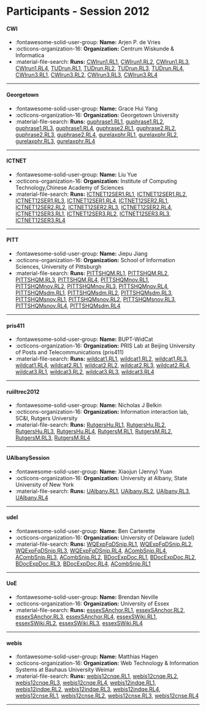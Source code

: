 # Participants - Session 2012 

#### CWI
 - :fontawesome-solid-user-group: **Name:** Arjen P. de Vries
 - :octicons-organization-16: **Organization:** Centrum Wiskunde & Informatica
 - :material-file-search: **Runs:** [CWIrun1.RL1](./runs.md#cwirun1.rl1), [CWIrun1.RL2](./runs.md#cwirun1.rl2), [CWIrun1.RL3](./runs.md#cwirun1.rl3), [CWIrun1.RL4](./runs.md#cwirun1.rl4), [TUDrun.RL1](./runs.md#tudrun.rl1), [TUDrun.RL2](./runs.md#tudrun.rl2), [TUDrun.RL3](./runs.md#tudrun.rl3), [TUDrun.RL4](./runs.md#tudrun.rl4), [CWIrun3.RL1](./runs.md#cwirun3.rl1), [CWIrun3.RL2](./runs.md#cwirun3.rl2), [CWIrun3.RL3](./runs.md#cwirun3.rl3), [CWIrun3.RL4](./runs.md#cwirun3.rl4)

---
#### Georgetown
 - :fontawesome-solid-user-group: **Name:** Grace Hui Yang
 - :octicons-organization-16: **Organization:** Georgetown University
 - :material-file-search: **Runs:** [guphrase1.RL1](./runs.md#guphrase1.rl1), [guphrase1.RL2](./runs.md#guphrase1.rl2), [guphrase1.RL3](./runs.md#guphrase1.rl3), [guphrase1.RL4](./runs.md#guphrase1.rl4), [guphrase2.RL1](./runs.md#guphrase2.rl1), [guphrase2.RL2](./runs.md#guphrase2.rl2), [guphrase2.RL3](./runs.md#guphrase2.rl3), [guphrase2.RL4](./runs.md#guphrase2.rl4), [gurelaxphr.RL1](./runs.md#gurelaxphr.rl1), [gurelaxphr.RL2](./runs.md#gurelaxphr.rl2), [gurelaxphr.RL3](./runs.md#gurelaxphr.rl3), [gurelaxphr.RL4](./runs.md#gurelaxphr.rl4)

---
#### ICTNET
 - :fontawesome-solid-user-group: **Name:** Liu Yue
 - :octicons-organization-16: **Organization:** Institute of Computing Technology,Chinese Academy of Sciences
 - :material-file-search: **Runs:** [ICTNET12SER1.RL1](./runs.md#ictnet12ser1.rl1), [ICTNET12SER1.RL2](./runs.md#ictnet12ser1.rl2), [ICTNET12SER1.RL3](./runs.md#ictnet12ser1.rl3), [ICTNET12SER1.RL4](./runs.md#ictnet12ser1.rl4), [ICTNET12SER2.RL1](./runs.md#ictnet12ser2.rl1), [ICTNET12SER2.RL2](./runs.md#ictnet12ser2.rl2), [ICTNET12SER2.RL3](./runs.md#ictnet12ser2.rl3), [ICTNET12SER2.RL4](./runs.md#ictnet12ser2.rl4), [ICTNET12SER3.RL1](./runs.md#ictnet12ser3.rl1), [ICTNET12SER3.RL2](./runs.md#ictnet12ser3.rl2), [ICTNET12SER3.RL3](./runs.md#ictnet12ser3.rl3), [ICTNET12SER3.RL4](./runs.md#ictnet12ser3.rl4)

---
#### PITT
 - :fontawesome-solid-user-group: **Name:** Jiepu Jiang
 - :octicons-organization-16: **Organization:** School of Information Sciences, University of Pittsburgh
 - :material-file-search: **Runs:** [PITTSHQM.RL1](./runs.md#pittshqm.rl1), [PITTSHQM.RL2](./runs.md#pittshqm.rl2), [PITTSHQM.RL3](./runs.md#pittshqm.rl3), [PITTSHQM.RL4](./runs.md#pittshqm.rl4), [PITTSHQMnov.RL1](./runs.md#pittshqmnov.rl1), [PITTSHQMnov.RL2](./runs.md#pittshqmnov.rl2), [PITTSHQMnov.RL3](./runs.md#pittshqmnov.rl3), [PITTSHQMnov.RL4](./runs.md#pittshqmnov.rl4), [PITTSHQMsdm.RL1](./runs.md#pittshqmsdm.rl1), [PITTSHQMsdm.RL2](./runs.md#pittshqmsdm.rl2), [PITTSHQMsdm.RL3](./runs.md#pittshqmsdm.rl3), [PITTSHQMsnov.RL1](./runs.md#pittshqmsnov.rl1), [PITTSHQMsnov.RL2](./runs.md#pittshqmsnov.rl2), [PITTSHQMsnov.RL3](./runs.md#pittshqmsnov.rl3), [PITTSHQMsnov.RL4](./runs.md#pittshqmsnov.rl4), [PITTSHQMsdm.RL4](./runs.md#pittshqmsdm.rl4)

---
#### pris411
 - :fontawesome-solid-user-group: **Name:** BUPT-WidCat
 - :octicons-organization-16: **Organization:** PRIS Lab at Beijing University of Posts and Telecommunications (pris411)
 - :material-file-search: **Runs:** [wildcat1.RL1](./runs.md#wildcat1.rl1), [wildcat1.RL2](./runs.md#wildcat1.rl2), [wildcat1.RL3](./runs.md#wildcat1.rl3), [wildcat1.RL4](./runs.md#wildcat1.rl4), [wildcat2.RL1](./runs.md#wildcat2.rl1), [wildcat2.RL2](./runs.md#wildcat2.rl2), [wildcat2.RL3](./runs.md#wildcat2.rl3), [wildcat2.RL4](./runs.md#wildcat2.rl4), [wildcat3.RL1](./runs.md#wildcat3.rl1), [wildcat3.RL2](./runs.md#wildcat3.rl2), [wildcat3.RL3](./runs.md#wildcat3.rl3), [wildcat3.RL4](./runs.md#wildcat3.rl4)

---
#### ruiiltrec2012
 - :fontawesome-solid-user-group: **Name:** Nicholas J Belkin
 - :octicons-organization-16: **Organization:** Information interaction lab, SC&I, Rutgers University
 - :material-file-search: **Runs:** [RutgersHu.RL1](./runs.md#rutgershu.rl1), [RutgersHu.RL2](./runs.md#rutgershu.rl2), [RutgersHu.RL3](./runs.md#rutgershu.rl3), [RutgersHu.RL4](./runs.md#rutgershu.rl4), [RutgersM.RL1](./runs.md#rutgersm.rl1), [RutgersM.RL2](./runs.md#rutgersm.rl2), [RutgersM.RL3](./runs.md#rutgersm.rl3), [RutgersM.RL4](./runs.md#rutgersm.rl4)

---
#### UAlbanySession
 - :fontawesome-solid-user-group: **Name:** Xiaojun (Jenny) Yuan
 - :octicons-organization-16: **Organization:** University at Albany, State University of New York
 - :material-file-search: **Runs:** [UAlbany.RL1](./runs.md#ualbany.rl1), [UAlbany.RL2](./runs.md#ualbany.rl2), [UAlbany.RL3](./runs.md#ualbany.rl3), [UAlbany.RL4](./runs.md#ualbany.rl4)

---
#### udel
 - :fontawesome-solid-user-group: **Name:** Ben Carterette
 - :octicons-organization-16: **Organization:** University of Delaware (udel)
 - :material-file-search: **Runs:** [WQExpFqDSnip.RL1](./runs.md#wqexpfqdsnip.rl1), [WQExpFqDSnip.RL2](./runs.md#wqexpfqdsnip.rl2), [WQExpFqDSnip.RL3](./runs.md#wqexpfqdsnip.rl3), [WQExpFqDSnip.RL4](./runs.md#wqexpfqdsnip.rl4), [ACombSnip.RL4](./runs.md#acombsnip.rl4), [ACombSnip.RL3](./runs.md#acombsnip.rl3), [ACombSnip.RL2](./runs.md#acombsnip.rl2), [BDocExpDoc.RL1](./runs.md#bdocexpdoc.rl1), [BDocExpDoc.RL2](./runs.md#bdocexpdoc.rl2), [BDocExpDoc.RL3](./runs.md#bdocexpdoc.rl3), [BDocExpDoc.RL4](./runs.md#bdocexpdoc.rl4), [ACombSnip.RL1](./runs.md#acombsnip.rl1)

---
#### UoE
 - :fontawesome-solid-user-group: **Name:** Brendan Neville
 - :octicons-organization-16: **Organization:** University of Essex
 - :material-file-search: **Runs:** [essexSAnchor.RL1](./runs.md#essexsanchor.rl1), [essexSAnchor.RL2](./runs.md#essexsanchor.rl2), [essexSAnchor.RL3](./runs.md#essexsanchor.rl3), [essexSAnchor.RL4](./runs.md#essexsanchor.rl4), [essexSWiki.RL1](./runs.md#essexswiki.rl1), [essexSWiki.RL2](./runs.md#essexswiki.rl2), [essexSWiki.RL3](./runs.md#essexswiki.rl3), [essexSWiki.RL4](./runs.md#essexswiki.rl4)

---
#### webis
 - :fontawesome-solid-user-group: **Name:** Matthias Hagen
 - :octicons-organization-16: **Organization:** Web Technology & Information Systems at Bauhaus University Weimar
 - :material-file-search: **Runs:** [webis12cnqe.RL1](./runs.md#webis12cnqe.rl1), [webis12cnqe.RL2](./runs.md#webis12cnqe.rl2), [webis12cnqe.RL3](./runs.md#webis12cnqe.rl3), [webis12cnqe.RL4](./runs.md#webis12cnqe.rl4), [webis12indqe.RL1](./runs.md#webis12indqe.rl1), [webis12indqe.RL2](./runs.md#webis12indqe.rl2), [webis12indqe.RL3](./runs.md#webis12indqe.rl3), [webis12indqe.RL4](./runs.md#webis12indqe.rl4), [webis12cnse.RL1](./runs.md#webis12cnse.rl1), [webis12cnse.RL2](./runs.md#webis12cnse.rl2), [webis12cnse.RL3](./runs.md#webis12cnse.rl3), [webis12cnse.RL4](./runs.md#webis12cnse.rl4)

---
